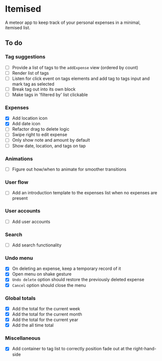 # Itemised

A meteor app to keep track of your personal expenses in a minimal, itemised list.

## To do

### Tag suggestions
- [ ] Provide a list of tags to the `addExpense` view (ordered by count)
- [ ] Render list of tags
- [ ] Listen for click event on tags elements and add tag to tags input and mark tag as selected
- [ ] Break tag out into its own block
- [ ] Make tags in 'filtered by' list clickable

### Expenses
- [x] Add location icon
- [x] Add date icon
- [ ] Refactor drag to delete logic
- [ ] Swipe right to edit expense
- [ ] Only show note and amount by default
- [ ] Show date, location, and tags on tap

### Animations
- [ ] Figure out how/when to animate for smoother transitions

### User flow
- [ ] Add an introduction template to the expenses list when no expenses are present

### User accounts
- [ ] Add user accounts

### Search
- [ ] Add search functionality

### Undo menu
- [x] On deleting an expense, keep a temporary record of it
- [x] Open menu on shake gesture
- [x] `Undo delete` option should restore the previously deleted expense
- [x] `Cancel` option should close the menu

### Global totals
- [x] Add the total for the current week
- [x] Add the total for the current month
- [x] Add the total for the current year
- [x] Add the all time total

### Miscellaneous
- [x] Add container to tag list to correctly position fade out at the right-hand-side
